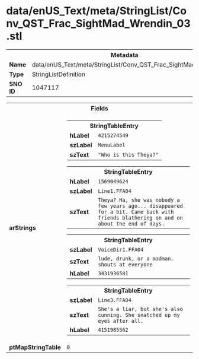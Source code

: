 <h1>data/enUS_Text/meta/StringList/Conv_QST_Frac_SightMad_Wrendin_03.stl</h1><table><tr><th colspan="100%">Metadata</th></tr><tr><td><b>Name</b></td><td>data/enUS_Text/meta/StringList/Conv_QST_Frac_SightMad_Wrendin_03.stl</td></tr><tr><td><b>Type</b></td><td>StringListDefinition</td></tr><tr><td><b>SNO ID</b></td><td>1047117</td></tr></table>

<table><tr><th colspan="100%">Fields</th></tr><tr><td><b>arStrings</b></td><td><table><tr><th colspan="100%">StringTableEntry</th></tr><tr><td><b>hLabel</b></td><td><code>4215274549</code></td></tr><tr><td><b>szLabel</b></td><td><code>MenuLabel</code></td></tr><tr><td><b>szText</b></td><td><code>"Who is this Theya?"</code></td></tr></table>


<table><tr><th colspan="100%">StringTableEntry</th></tr><tr><td><b>hLabel</b></td><td><code>1569049624</code></td></tr><tr><td><b>szLabel</b></td><td><code>Line1.FFA04</code></td></tr><tr><td><b>szText</b></td><td><code>Theya? Ha, she was nobody a few years ago... disappeared for a bit. Came back with friends blathering on and on about the end of days.</code></td></tr></table>


<table><tr><th colspan="100%">StringTableEntry</th></tr><tr><td><b>szLabel</b></td><td><code>VoiceDir1.FFA04</code></td></tr><tr><td><b>szText</b></td><td><code>lude, drunk, or a madman. shouts at everyone </code></td></tr><tr><td><b>hLabel</b></td><td><code>3431936581</code></td></tr></table>


<table><tr><th colspan="100%">StringTableEntry</th></tr><tr><td><b>szLabel</b></td><td><code>Line3.FFA04</code></td></tr><tr><td><b>szText</b></td><td><code>She's a liar, but she's also cunning. She snatched up my eyes after all.</code></td></tr><tr><td><b>hLabel</b></td><td><code>4151985562</code></td></tr></table>


</td></tr><tr><td><b>ptMapStringTable</b></td><td><code>0</code></td></tr></table>


